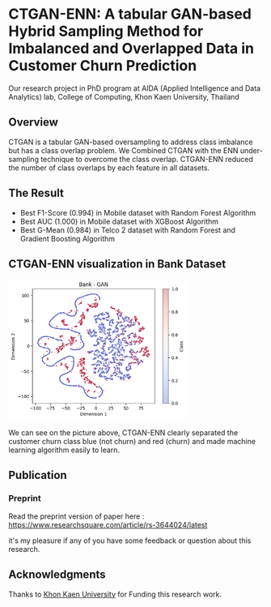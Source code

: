 # CTGAN-ENN: A tabular GAN-based Hybrid Sampling Method for Imbalanced and Overlapped Data in Customer Churn Prediction

Our research project in PhD program at AIDA (Applied Intelligence and Data Analytics) lab, College of Computing, Khon Kaen University, Thailand

## Overview

CTGAN is a tabular GAN-based oversampling to address class imbalance but has a class overlap problem. We Combined CTGAN with the ENN under-sampling technique to overcome the class overlap. CTGAN-ENN reduced the number of class overlaps by each feature in all datasets. 


## The Result

- Best F1-Score (0.994) in Mobile dataset with Random Forest Algorithm
- Best AUC (1.000) in Mobile dataset with XGBoost Algorithm
- Best G-Mean (0.984) in Telco 2 dataset with Random Forest and Gradient Boosting Algorithm

## CTGAN-ENN visualization in Bank Dataset 
<img src="https://github.com/mahayasa/gan-hybrid-sampling-customer-churn/blob/main/experiment%20image/bank%3Dctganenn.png" alt="Sample Image" width="70%">

We can see on the picture above, CTGAN-ENN clearly separated the customer churn class blue (not churn) and red (churn) and made machine learning algorithm easily to learn.

## Publication

### Preprint

Read the preprint version of paper here : https://www.researchsquare.com/article/rs-3644024/latest

it's my pleasure if any of you have some feedback or question about this research.
  
## Acknowledgments
Thanks to <a href='https://m.kku.ac.th/'>Khon Kaen University</a> for Funding this research work.
